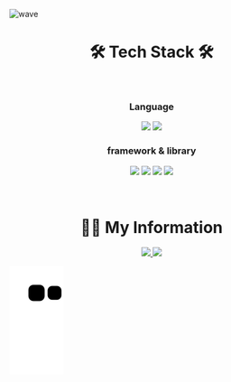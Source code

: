 ![wave](https://capsule-render.vercel.app/api?type=wave&color=8e503d&height=300&text=JinSungLee&fontColor=fff)

<h1 align="center">🛠 Tech Stack 🛠</h1>
<br>

<div align="center">  
   <h3 align="center">Language</h3>
   <img src="https://img.shields.io/badge/Javascript-E6B91E?style=for-the-badge&logo=Javascript&logoColor=white">
   <img src="https://img.shields.io/badge/typescript-0769AD?style=for-the-badge&logo=typescript&logoColor=white">
  
   <h3 align="center">framework & library</h3>
   <img src="https://img.shields.io/badge/react-61DAFB?style=for-the-badge&logo=react&logoColor=black">
   <img src="https://img.shields.io/badge/next.js-181717?style=for-the-badge&logo=next.js&logoColor=white">
   <img src="https://img.shields.io/badge/tailwindcss-white?style=for-the-badge&logo=tailwindcss">
   <img src="https://img.shields.io/badge/react_query-20577D?style=for-the-badge&logo=react-query">
   
  
</div>

<br>
<br>
<h1 align="center">🧑‍💻 My Information</h1>
<div align="center">  
  <a href="https://velog.io/@milkyway">
    <img src="https://img.shields.io/badge/Tech%20Blog-11B48A?style=flat-square&logo=Vimeo&logoColor=white&link=https://velog.io/@woo0_hooo"/>
  </a>
<!--   <a href="https://www.instagram.com/chewbacca.96/">
    <img src="https://img.shields.io/badge/Instagram-E4405F?style=flat-square&logo=Instagram&logoColor=white&link=https://www.instagram.com/woo0_hooo/"/>
  </a> -->
  <a href="mailto:caifornialove.96@gmail.com">
    <img src="https://img.shields.io/badge/Gmail-d14836?style=flat-square&logo=Gmail&logoColor=white&link=viliketh1s98@naver.com"/>
  </a>
</div>

![Snake animation](https://github.com/CaliforniaLuv/CaliforniaLuv/blob/output/github-contribution-grid-snake.svg)
